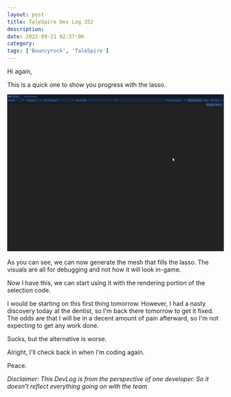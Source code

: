```yaml
---
layout: post
title: TaleSpire Dev Log 352
description:
date: 2022-09-21 02:57:06
category:
tags: ['Bouncyrock', 'TaleSpire']
---
```


Hi again,

This is a quick one to show you progress with the lasso.

![meshing progress](/assets/videos/lassoMeshing2.gif)

As you can see, we can now generate the mesh that fills the lasso. The visuals are all for debugging and not how it will look in-game.

Now I have this, we can start using it with the rendering portion of the selection code.

I would be starting on this first thing tomorrow. However, I had a nasty discovery today at the dentist, so I'm back there tomorrow to get it fixed. The odds are that I will be in a decent amount of pain afterward, so I'm not expecting to get any work done.

Sucks, but the alternative is worse.

Alright, I'll check back in when I'm coding again.

Peace.

*Disclaimer: This DevLog is from the perspective of one developer. So it doesn't reflect everything going on with the team*
